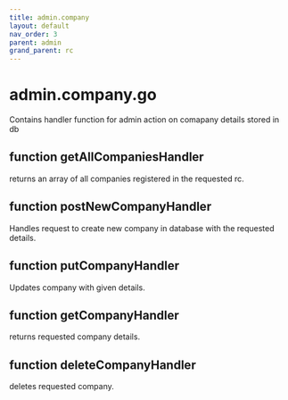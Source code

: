 ```yaml
---
title: admin.company
layout: default
nav_order: 3
parent: admin
grand_parent: rc
---
```

# admin.company.go

Contains handler function for admin action on comapany details stored in db

## function getAllCompaniesHandler 
returns an array of all companies registered in the requested rc.

## function postNewCompanyHandler  
Handles request to create new company in database with the requested details.

## function putCompanyHandler 
Updates company with given details.

## function getCompanyHandler
returns requested company details.

## function deleteCompanyHandler
deletes requested company.